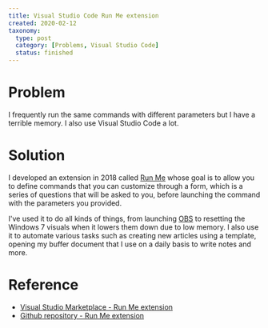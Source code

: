 ```yaml
---
title: Visual Studio Code Run Me extension
created: 2020-02-12
taxonomy:
  type: post
  category: [Problems, Visual Studio Code]
  status: finished
---
```


# Problem
I frequently run the same commands with different parameters but I have a terrible memory. I also use Visual Studio Code a lot.

# Solution
I developed an extension in 2018 called [Run Me](https://marketplace.visualstudio.com/items?itemName=tomzx.run-me) whose goal is to allow you to define commands that you can customize through a form, which is a series of questions that will be asked to you, before launching the command with the parameters you provided.

I've used it to do all kinds of things, from launching [OBS](https://obsproject.com/) to resetting the Windows 7 visuals when it lowers them down due to low memory. I also use it to automate various tasks such as creating new articles using a template, opening my buffer document that I use on a daily basis to write notes and more.

# Reference
* [Visual Studio Marketplace - Run Me extension](https://marketplace.visualstudio.com/items?itemName=tomzx.run-me)
* [Github repository - Run Me extension](https://github.com/tomzx/vscode-run-me)
